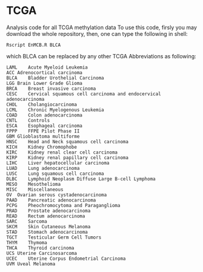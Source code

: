 # TCGA
Analysis code for all TCGA methylation data
To use this code, firsly you may download the whole repository, then, one can type the following in shell:
```
Rscript EnMCB.R BLCA
```
which BLCA can be replaced by any other TCGA Abbreviations as following:
```
LAML	Acute Myeloid Leukemia
ACC	Adrenocortical carcinoma
BLCA	Bladder Urothelial Carcinoma
LGG	Brain Lower Grade Glioma
BRCA	Breast invasive carcinoma
CESC	Cervical squamous cell carcinoma and endocervical adenocarcinoma
CHOL	Cholangiocarcinoma
LCML	Chronic Myelogenous Leukemia
COAD	Colon adenocarcinoma
CNTL	Controls
ESCA	Esophageal carcinoma
FPPP	FFPE Pilot Phase II
GBM	Glioblastoma multiforme
HNSC	Head and Neck squamous cell carcinoma
KICH	Kidney Chromophobe
KIRC	Kidney renal clear cell carcinoma
KIRP	Kidney renal papillary cell carcinoma
LIHC	Liver hepatocellular carcinoma
LUAD	Lung adenocarcinoma
LUSC	Lung squamous cell carcinoma
DLBC	Lymphoid Neoplasm Diffuse Large B-cell Lymphoma
MESO	Mesothelioma
MISC	Miscellaneous
OV	Ovarian serous cystadenocarcinoma
PAAD	Pancreatic adenocarcinoma
PCPG	Pheochromocytoma and Paraganglioma
PRAD	Prostate adenocarcinoma
READ	Rectum adenocarcinoma
SARC	Sarcoma
SKCM	Skin Cutaneous Melanoma
STAD	Stomach adenocarcinoma
TGCT	Testicular Germ Cell Tumors
THYM	Thymoma
THCA	Thyroid carcinoma
UCS	Uterine Carcinosarcoma
UCEC	Uterine Corpus Endometrial Carcinoma
UVM	Uveal Melanoma
```
